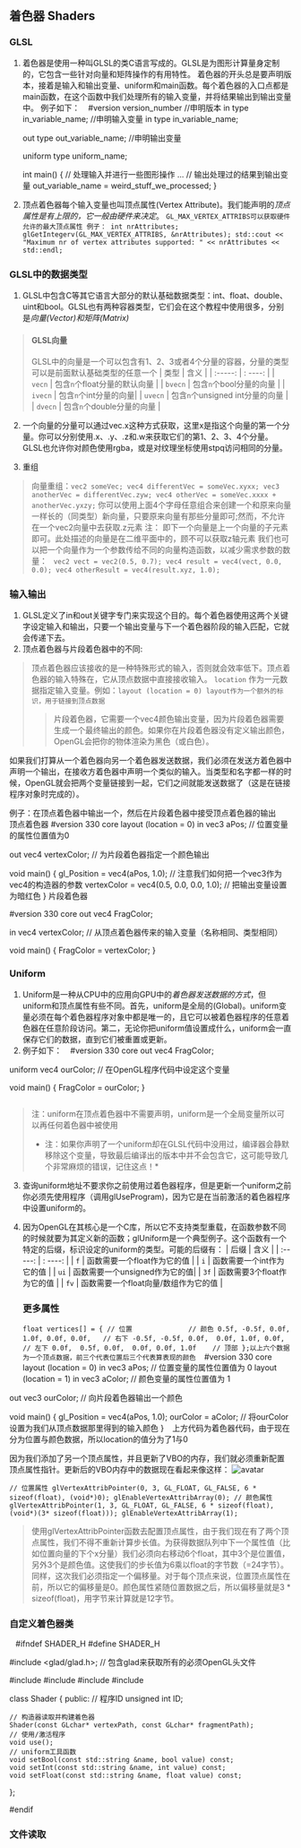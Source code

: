 ## 着色器 Shaders

### GLSL
1. 着色器是使用一种叫GLSL的类C语言写成的。GLSL是为图形计算量身定制的，它包含一些针对向量和矩阵操作的有用特性。
着色器的开头总是要声明版本，接着是输入和输出变量、uniform和main函数。每个着色器的入口点都是main函数，在这个函数中我们处理所有的输入变量，并将结果输出到输出变量中。
例子如下：
` ` 
    #version version_number  //申明版本
    in type in_variable_name; //申明输入变量
    in type in_variable_name;

    out type out_variable_name; //申明输出变量

    uniform type uniform_name;

    int main()
    {
      // 处理输入并进行一些图形操作
      ...
      // 输出处理过的结果到输出变量
      out_variable_name = weird_stuff_we_processed;
    }
` `
2. 顶点着色器每个输入变量也叫顶点属性(Vertex Attribute)。我们能声明的*顶点属性是有上限的，它一般由硬件来决定*。
``
    GL_MAX_VERTEX_ATTRIBS可以获取硬件允许的最大顶点属性
    例子： int nrAttributes;
                glGetIntegerv(GL_MAX_VERTEX_ATTRIBS, &nrAttributes);
                std::cout << "Maximum nr of vertex attributes supported: " << nrAttributes << std::endl;
``

### GLSL中的数据类型
1. GLSL中包含C等其它语言大部分的默认基础数据类型：int、float、double、uint和bool。GLSL也有两种容器类型，它们会在这个教程中使用很多，分别是*向量(Vector)和矩阵(Matrix)*
> #### GLSL向量
> GLSL中的向量是一个可以包含有1、2、3或者4个分量的容器，分量的类型可以是前面默认基础类型的任意一个
>   | 类型 | 含义 | 
    | :-----: | : ----: |
    | ``vecn`` | 包含``n``个float分量的默认向量 | 
    | ``bvecn`` | 包含``n``个bool分量的向量 | 
    | ``ivecn`` | 包含``n``个int分量的向量| 
    | ``uvecn`` | 包含``n``个unsigned int分量的向量 | 
    | ``dvecn`` | 包含``n``个double分量的向量 | 

2. 一个向量的分量可以通过vec.x这种方式获取，这里x是指这个向量的第一个分量。你可以分别使用.x、.y、.z和.w来获取它们的第1、2、3、4个分量。GLSL也允许你对颜色使用rgba，或是对纹理坐标使用stpq访问相同的分量。

3. 重组
> 向量重组：`` vec2 someVec;
vec4 differentVec = someVec.xyxx;
vec3 anotherVec = differentVec.zyw;
vec4 otherVec = someVec.xxxx + anotherVec.yxzy; ``
> 你可以使用上面4个字母任意组合来创建一个和原来向量一样长的（同类型）新向量，只要原来向量有那些分量即可;然而，不允许在一个vec2向量中去获取.z元素
> 注： 即下一个向量是上一个向量的子元素即可。此处描述的向量是在二维平面中的，顾不可以获取z轴元素
我们也可以把一个向量作为一个参数传给不同的向量构造函数，以减少需求参数的数量：
`` vec2 vect = vec2(0.5, 0.7);
vec4 result = vec4(vect, 0.0, 0.0);
vec4 otherResult = vec4(result.xyz, 1.0);``

### 输入输出
1. GLSL定义了in和out关键字专门来实现这个目的。每个着色器使用这两个关键字设定输入和输出，只要一个输出变量与下一个着色器阶段的输入匹配，它就会传递下去。
2. 顶点着色器与片段着色器中的不同:
> 顶点着色器应该接收的是一种特殊形式的输入，否则就会效率低下。顶点着色器的输入特殊在，它从顶点数据中直接接收输入。
>  `` location `` 作为一元数据指定输入变量。例如：`` layout (location = 0) layout作为一个额外的标识，用于链接到顶点数据 ``
>> 片段着色器，它需要一个vec4颜色输出变量，因为片段着色器需要生成一个最终输出的颜色。如果你在片段着色器没有定义输出颜色，OpenGL会把你的物体渲染为黑色（或白色）。

如果我们打算从一个着色器向另一个着色器发送数据，我们必须在发送方着色器中声明一个输出，在接收方着色器中声明一个类似的输入。当类型和名字都一样的时候，OpenGL就会把两个变量链接到一起，它们之间就能发送数据了（这是在链接程序对象时完成的）。

例子：在顶点着色器中输出一个，然后在片段着色器中接受顶点着色器的输出
` ` 
顶点着色器
#version 330 core
layout (location = 0) in vec3 aPos; // 位置变量的属性位置值为0

out vec4 vertexColor; // 为片段着色器指定一个颜色输出

void main()
{
    gl_Position = vec4(aPos, 1.0); // 注意我们如何把一个vec3作为vec4的构造器的参数
    vertexColor = vec4(0.5, 0.0, 0.0, 1.0); // 把输出变量设置为暗红色
}
片段着色器

#version 330 core
out vec4 FragColor;

in vec4 vertexColor; // 从顶点着色器传来的输入变量（名称相同、类型相同）

void main()
{
    FragColor = vertexColor;
}
` `

### Uniform
1. Uniform是一种从CPU中的应用向GPU中的*着色器发送数据的方式*，但uniform和顶点属性有些不同。首先，uniform是全局的(Global)。uniform变量必须在每个着色器程序对象中都是唯一的，且它可以被着色器程序的任意着色器在任意阶段访问。第二，无论你把uniform值设置成什么，uniform会一直保存它们的数据，直到它们被重置或更新。
2. 例子如下：
` ` #version 330 core
out vec4 FragColor;

uniform vec4 ourColor; // 在OpenGL程序代码中设定这个变量

void main()
{
    FragColor = ourColor;
}  
` `
> 注：uniform在顶点着色器中不需要声明，uniform是一个全局变量所以可以再任何着色器中被使用
> * 注：如果你声明了一个uniform却在GLSL代码中没用过，编译器会静默移除这个变量，导致最后编译出的版本中并不会包含它，这可能导致几个非常麻烦的错误，记住这点！*

3. 查询uniform地址不要求你之前使用过着色器程序，但是更新一个uniform之前你必须先使用程序（调用glUseProgram)，因为它是在当前激活的着色器程序中设置uniform的。

4. 因为OpenGL在其核心是一个C库，所以它不支持类型重载，在函数参数不同的时候就要为其定义新的函数；glUniform是一个典型例子。这个函数有一个特定的后缀，标识设定的uniform的类型。可能的后缀有：
| 后缀     | 含义 | 
   | :-----: | : ----: |
   | ``f`` |     函数需要一个float作为它的值 | 
   | ``i`` |     函数需要一个int作为它的值 | 
   | ``ui`` |     函数需要一个unsigned作为它的值| 
   | ``3f`` |     函数需要3个float作为它的值 | 
   | ``fv`` |     函数需要一个float向量/数组作为它的值 | 
   
   ### 更多属性
   `` float vertices[] = {
       // 位置              // 颜色
        0.5f, -0.5f, 0.0f,  1.0f, 0.0f, 0.0f,   // 右下
       -0.5f, -0.5f, 0.0f,  0.0f, 1.0f, 0.0f,   // 左下
        0.0f,  0.5f, 0.0f,  0.0f, 0.0f, 1.0f    // 顶部
   };以上六个数据为一个顶点数据，前三个代表位置后三个代表算表现的颜色
   ``
` ` #version 330 core
layout (location = 0) in vec3 aPos;   // 位置变量的属性位置值为 0 
layout (location = 1) in vec3 aColor; // 颜色变量的属性位置值为 1

out vec3 ourColor; // 向片段着色器输出一个颜色

void main()
{
    gl_Position = vec4(aPos, 1.0);
    ourColor = aColor; // 将ourColor设置为我们从顶点数据那里得到的输入颜色
}  ` `
上方代码为着色器代码，由于现在分为位置与颜色数据，所以location的值分为了1与0

因为我们添加了另一个顶点属性，并且更新了VBO的内存，我们就必须重新配置顶点属性指针。更新后的VBO内存中的数据现在看起来像这样：
![avatar](https://learnopengl-cn.github.io/img/01/05/vertex_attribute_pointer_interleaved.png)

`` // 位置属性
glVertexAttribPointer(0, 3, GL_FLOAT, GL_FALSE, 6 * sizeof(float), (void*)0);
glEnableVertexAttribArray(0);
// 颜色属性
glVertexAttribPointer(1, 3, GL_FLOAT, GL_FALSE, 6 * sizeof(float), (void*)(3* sizeof(float)));
glEnableVertexAttribArray(1); ``
>使用glVertexAttribPointer函数去配置顶点属性，由于我们现在有了两个顶点属性，我们不得不重新计算步长值。为获得数据队列中下一个属性值（比如位置向量的下个x分量）我们必须向右移动6个float，其中3个是位置值，另外3个是颜色值。这使我们的步长值为6乘以float的字节数（=24字节）。
同样，这次我们必须指定一个偏移量。对于每个顶点来说，位置顶点属性在前，所以它的偏移量是0。颜色属性紧随位置数据之后，所以偏移量就是3 * sizeof(float)，用字节来计算就是12字节。

### 自定义着色器类
` ` #ifndef SHADER_H
#define SHADER_H

#include <glad/glad.h>; // 包含glad来获取所有的必须OpenGL头文件

#include <string>
#include <fstream>
#include <sstream>
#include <iostream>


class Shader
{
public:
    // 程序ID
    unsigned int ID;

    // 构造器读取并构建着色器
    Shader(const GLchar* vertexPath, const GLchar* fragmentPath);
    // 使用/激活程序
    void use();
    // uniform工具函数
    void setBool(const std::string &name, bool value) const;  
    void setInt(const std::string &name, int value) const;   
    void setFloat(const std::string &name, float value) const;
};

#endif` `

### 文件读取


